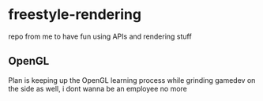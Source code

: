 # freestyle-rendering
repo from me to have fun using APIs and rendering stuff
## OpenGL 
Plan is keeping up the OpenGL learning process while grinding gamedev on the side as well, i dont wanna be an employee no more
